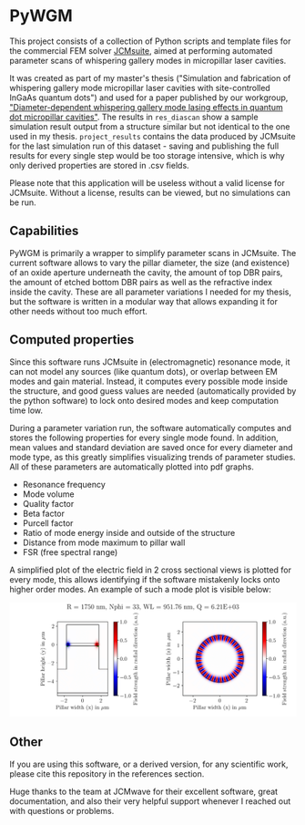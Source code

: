 # PyWGM
This project consists of a collection of Python scripts and template files for the commercial FEM solver [JCMsuite](https://jcmwave.com/jcmsuite), aimed at performing automated parameter scans of whispering gallery modes in micropillar laser cavities.

It was created as part of my master's thesis ("Simulation and fabrication of whispering gallery mode micropillar laser cavities  with site-controlled InGaAs quantum dots") and used for a paper published by our workgroup, ["Diameter-dependent whispering gallery mode lasing effects in quantum dot micropillar cavities"](https://opg.optica.org/oe/fulltext.cfm?uri=oe-32-18-31819&id=554738). The results in `res_diascan` show a sample simulation result output from a structure similar but not identical to the one used in my thesis. `project_results` contains the data produced by JCMsuite for the last simulation run of this dataset - saving and publishing the full results for every single step would be too storage intensive, which is why only derived properties are stored in .csv fields.

Please note that this application will be useless without a valid license for JCMsuite. Without a license, results can be viewed, but no simulations can be run.

## Capabilities
PyWGM is primarily a wrapper to simplify parameter scans in JCMsuite. The current software allows to vary the pillar diameter, the size (and existence) of an oxide aperture underneath the cavity, the amount of top DBR pairs, the amount of etched bottom DBR pairs as well as the refractive index inside the cavity. These are all parameter variations I needed for my thesis, but the software is written in a modular way that allows expanding it for other needs without too much effort.

## Computed properties
Since this software runs JCMsuite in (electromagnetic) resonance mode, it can not model any sources (like quantum dots), or overlap between EM modes and gain material. Instead, it computes every possible mode inside the structure, and good guess values are needed (automatically provided by the python software) to lock onto desired modes and keep computation time low.

During a parameter variation run, the software automatically computes and stores the following properties for every single mode found. In addition, mean values and standard deviation are saved once for every diameter and mode type, as this greatly simplifies visualizing trends of parameter studies. All of these parameters are automatically plotted into pdf graphs.

* Resonance frequency
* Mode volume
* Quality factor
* Beta factor
* Purcell factor
* Ratio of mode energy inside and outside of the structure
* Distance from mode maximum to pillar wall
* FSR (free spectral range) 

A simplified plot of the electric field in 2 cross sectional views is plotted for every mode, this allows identifying if the software mistakenly locks onto higher order modes. An example of such a mode plot is visible below:

![plot_mode_energy](./res_diascan/fields/1750nm_33nPhi_radial_951.76nm.png)

## Other
If you are using this software, or a derived version, for any scientific work, please cite this repository in the references section. 

Huge thanks to the team at JCMwave for their excellent software, great documentation, and also their very helpful support whenever I reached out with questions or problems.